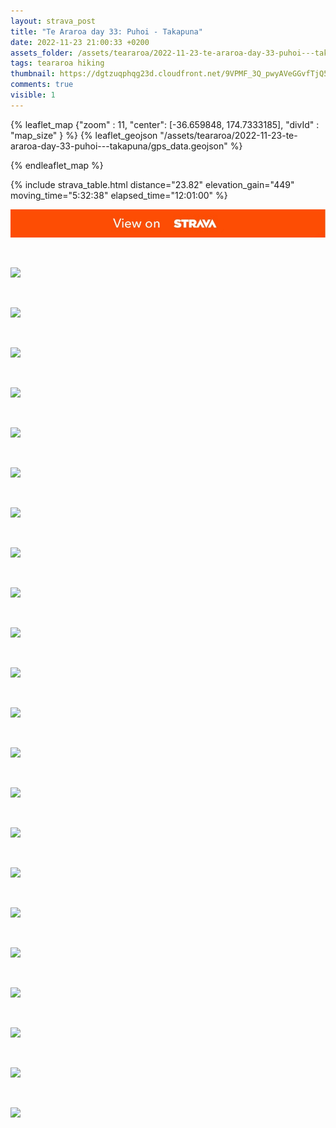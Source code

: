 ```yaml
---
layout: strava_post
title: "Te Araroa day 33: Puhoi - Takapuna"
date: 2022-11-23 21:00:33 +0200
assets_folder: /assets/teararoa/2022-11-23-te-araroa-day-33-puhoi---takapuna
tags: teararoa hiking
thumbnail: https://dgtzuqphqg23d.cloudfront.net/9VPMF_3Q_pwyAVeGGvfTjQ5Qt8ZsvPvJq7h-TxnejPk-1024x768.jpg
comments: true
visible: 1
---
```



{% leaflet_map {"zoom" : 11,
                  "center": [-36.659848, 174.7333185],
                 "divId" : "map_size" } %}
    {% leaflet_geojson "/assets/teararoa/2022-11-23-te-araroa-day-33-puhoi---takapuna/gps_data.geojson" %}

{% endleaflet_map %}





{% include strava_table.html distance="23.82" elevation_gain="449" moving_time="5:32:38" elapsed_time="12:01:00" %}

[![](/assets/strava.jpg)](https://www.strava.com/activities/8163303001)


<br />

![](https://dgtzuqphqg23d.cloudfront.net/9VPMF_3Q_pwyAVeGGvfTjQ5Qt8ZsvPvJq7h-TxnejPk-1024x768.jpg)


<br />

![](https://dgtzuqphqg23d.cloudfront.net/PU6Gd6zn6-aUjehjVYsNSywW0GrE4PKwll5vBF1WTug-768x1024.jpg)


<br />

![](https://dgtzuqphqg23d.cloudfront.net/Puodeb8Fu37Bc2zAvEAp2Q5gr1sSlZIcIDUGFgBSnX4-1024x768.jpg)


<br />

![](https://dgtzuqphqg23d.cloudfront.net/XcZ_HBd1PJfdjDzCz9fVwcNSZZ-0m2Bt39ZwRQzEUhs-768x1024.jpg)


<br />

![](https://dgtzuqphqg23d.cloudfront.net/bPPlie-i_kZhnDuor7tIMBSYJZwLh1K8S-45l3lTqZ4-1024x768.jpg)


<br />

![](https://dgtzuqphqg23d.cloudfront.net/Rtwq859HLVy1BOJjje1kejunY4w_iuElPVDDK6WPviI-1024x768.jpg)


<br />

![](https://dgtzuqphqg23d.cloudfront.net/6flkIkPEaw5ZDRzm1ZM_halJmxmVVjPpPsz3pcWccGM-1024x768.jpg)


<br />

![](https://dgtzuqphqg23d.cloudfront.net/qQNKrMLCR2DgmtZ29cXjx2LuIYRbQpPwusQM3eEwkjA-768x1024.jpg)


<br />

![](https://dgtzuqphqg23d.cloudfront.net/nw8Tqjy6Pe3-gf-5Vfn3GSMK096-IZIy-wlT17dT9UM-768x1024.jpg)


<br />

![](https://image.mux.com/1UXNhO65pcOLKHSyhCg2eqE3EVDt62eUqYyuoK8INhA/thumbnail.jpg?width=800&height=450&fit_mode=preserve&time=0)


<br />

![](https://dgtzuqphqg23d.cloudfront.net/MaX0HyQvlgl5vwj2V3-kOS6jWsvldgjjy_Ho6rLLGwI-768x1024.jpg)


<br />

![](https://dgtzuqphqg23d.cloudfront.net/2rTN79gvE3RdhMgAdQdCcPAHOqW0K8RfrLE8Ms6L9YQ-768x1024.jpg)


<br />

![](https://dgtzuqphqg23d.cloudfront.net/JXISN1lreL5oa7w0r4sR_JuJ0qtbzCq0NPnfHj3Q33w-1024x768.jpg)


<br />

![](https://dgtzuqphqg23d.cloudfront.net/gUNbdoQel_tcBPl5BdUBWUpOU5FFfcD84KF28ZASo7s-768x1024.jpg)


<br />

![](https://dgtzuqphqg23d.cloudfront.net/IErWg1gg5fMpube0uePC6nNwq0dBjq5fFu9cPCa7104-768x1024.jpg)


<br />

![](https://dgtzuqphqg23d.cloudfront.net/49mnvB1EerRGLnDSZNwEcyfQcW-lu7sPHNoCp6v39KE-1024x768.jpg)


<br />

![](https://dgtzuqphqg23d.cloudfront.net/shazJZVMUjcTAN1abG8pTJbpSL_v2_oLArU9hTRe8nE-768x1024.jpg)


<br />

![](https://dgtzuqphqg23d.cloudfront.net/WLczmy3VZtiJY7NEpgrG_8LSxd1iJGqE1-DGALhdZlY-768x1024.jpg)


<br />

![](https://dgtzuqphqg23d.cloudfront.net/YjIqdlfzacCgObN_XbtC_p7EMhYDUXBmwTIO82zhh5I-1024x768.jpg)


<br />

![](https://dgtzuqphqg23d.cloudfront.net/G21RXmkZ2b9HVDzxyMzavLPL878vhFjVNcBnZTCScA4-1024x768.jpg)


<br />

![](https://dgtzuqphqg23d.cloudfront.net/iwlwHcER0EIVCXMJTwzvVE5-win59uJXj7VZkOMg5bQ-1024x768.jpg)


<br />

![](https://dgtzuqphqg23d.cloudfront.net/ELBky5mrNEq35nRvgad5W138DIIdoosJv90FB8xSfxM-768x1024.jpg)

